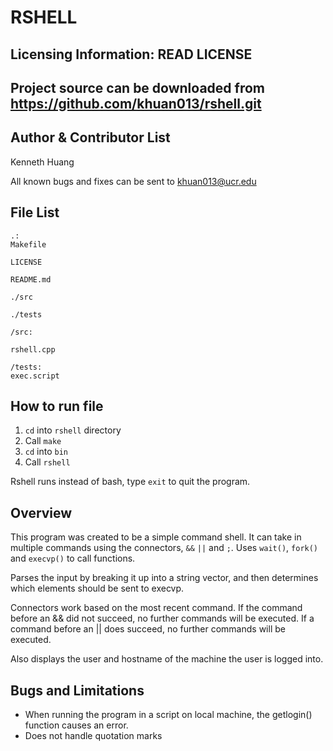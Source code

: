 RSHELL
====

Licensing Information: READ LICENSE
---
Project source can be downloaded from https://github.com/khuan013/rshell.git
---

Author & Contributor List
----------

Kenneth Huang

All known bugs and fixes can be sent to khuan013@ucr.edu

File List
--------
```
.:
Makefile

LICENSE

README.md

./src

./tests
```
```
/src:

rshell.cpp
```
```
/tests:
exec.script
```

How to run file
---------------
1. `cd` into `rshell` directory
2. Call `make`
3. `cd` into `bin`
4. Call `rshell`

Rshell runs instead of bash, type `exit` to quit the program.

Overview
------------
This program was created to be a simple command shell.
It can take in multiple commands using the connectors, `&&` `||` and `;`.
Uses `wait()`, `fork()` and  `execvp()` to call functions.

Parses the input by breaking it up into a string vector, and then determines
which elements should be sent to execvp.

Connectors work based on the most recent command. If the command before an &&
did not succeed, no further commands will be executed. If a command before an
|| does succeed, no further commands will be executed.

Also displays the user and hostname of the machine the user is logged into.

Bugs and Limitations
----------
* When running the program in a script on local machine,
the getlogin() function causes an error.
* Does not handle quotation marks
